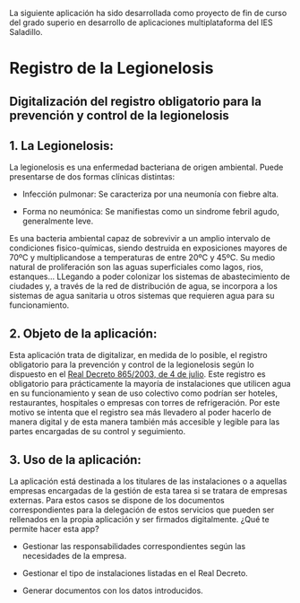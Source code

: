 La siguiente aplicación ha sido desarrollada como proyecto de fin de curso del grado superio en desarrollo de aplicaciones multiplataforma del IES Saladillo.

# Registro de la Legionelosis
## Digitalización del registro obligatorio para la prevención y control de la legionelosis

## 1. La Legionelosis:

La legionelosis es una enfermedad bacteriana de origen ambiental. Puede presentarse de dos formas clínicas distintas:
  
* Infección pulmonar: Se caracteriza por una neumonía con fiebre alta.
  
* Forma no neumónica: Se manifiestas como un sindrome febril agudo, generalmente leve.

Es una bacteria ambiental capaz de sobrevivir a un amplio intervalo de condiciones fisico-químicas, siendo destruida en exposiciones mayores de 70ºC y multiplicandose a temperaturas de entre 20ºC y 45ºC. Su medio natural de proliferación son las aguas superficiales como lagos, rios, estanques... LLegando a poder colonizar los sistemas de abastecimiento de ciudades y, a través de la red de distribución de agua, se incorpora a los sistemas de agua sanitaria u otros sistemas que requieren agua para su funcionamiento.


## 2. Objeto de la aplicación:

Esta aplicación trata de digitalizar, en medida de lo posible, el registro obligatorio para la prevención y control de la legionelosis según lo dispuesto en el [Real Decreto 865/2003, de 4 de julio](https://www.boe.es/buscar/doc.php?id=BOE-A-2003-14408). Este registro es obligatorio para prácticamente la mayoría de instalaciones que utilicen agua en su funcionamiento y sean de uso colectivo como podrían ser hoteles, restaurantes, hospitales o empresas con torres de refrigeración. 
Por este motivo se intenta que el registro sea más llevadero al poder hacerlo de manera digital y de esta manera también más accesible y legible para las partes encargadas de su control y seguimiento.


## 3. Uso de la aplicación:

La aplicación está destinada a los titulares de las instalaciones o a aquellas empresas encargadas de la gestión de esta tarea si se tratara de empresas externas. Para estos casos se dispone de los documentos correspondientes para la delegación de estos servicios que pueden ser rellenados en la propia aplicación y ser firmados digitalmente. ¿Qué te permite hacer esta app?

* Gestionar las responsabilidades correspondientes según las necesidades de la empresa.

* Gestionar el tipo de instalaciones listadas en el Real Decreto.

* Generar documentos con los datos introducidos.



